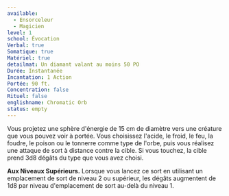 ```yaml
---
available:
  - Ensorceleur
  - Magicien
level: 1
school: Évocation
Verbal: true
Somatique: true
Matériel: true
detailmat: Un diamant valant au moins 50 PO
Durée: Instantanée
Incantation: 1 Action
Portée: 90 ft.
Concentration: false
Rituel: false
englishname: Chromatic Orb
status: empty
---
```

Vous projetez une sphère d'énergie de 15 cm de diamètre vers une créature que vous pouvez voir à portée. Vous choisissez l'acide, le froid, le feu, la foudre, le poison ou le tonnerre comme type de l'orbe, puis vous réalisez une attaque de sort à distance contre la cible. Si vous touchez, la cible prend 3d8 dégâts du type que vous avez choisi.

**Aux Niveaux Supérieurs.** Lorsque vous lancez ce sort en utilisant un emplacement de sort de niveau 2 ou supérieur, les dégâts augmentent de 1d8 par niveau d'emplacement de sort au-delà du niveau 1.
